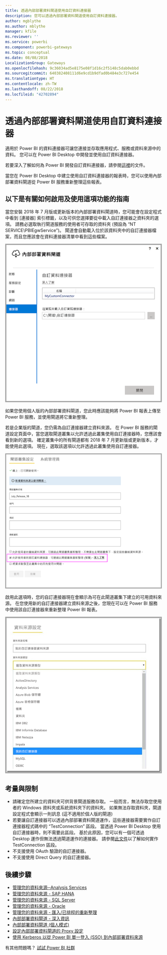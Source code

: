 ```yaml
---
title: 透過內部部署資料閘道使用自訂資料連接器
description: 您可以透過內部部署資料閘道使用自訂資料連接器。
author: mgblythe
ms.author: mblythe
manager: kfile
ms.reviewer: ''
ms.service: powerbi
ms.component: powerbi-gateways
ms.topic: conceptual
ms.date: 08/08/2018
LocalizationGroup: Gateways
ms.openlocfilehash: 9c36034ad5e8175e08f1d16c2f5148c5dab0ebbd
ms.sourcegitcommit: 640382408111d6e9cd1b9dfad0b484e3c727e454
ms.translationtype: HT
ms.contentlocale: zh-TW
ms.lasthandoff: 08/22/2018
ms.locfileid: "42702894"
---
```

# <a name="use-custom-data-connectors-with-the-on-premises-data-gateway"></a>透過內部部署資料閘道使用自訂資料連接器

適用於 Power BI 的資料連接器可讓您連接並存取應用程式、服務或資料來源中的資料。 您可以在 Power BI Desktop 中開發並使用自訂資料連接器。

若要深入了解如何為 Power BI 開發自訂資料連接器，請參閱[這裡](http://aka.ms/dataconnectors)的文件。

當您在 Power BI Desktop 中建立使用自訂資料連接器的報表時，您可以使用內部部署資料閘道從 Power BI 服務重新整理這些報表。

## <a name="here-is-a-guide-on-how-to-enable-and-use-this-capability"></a>以下是有關如何啟用及使用這項功能的指南

當您安裝 2018 年 7 月版或更新版本的內部部署資料閘道時，您可能會在設定程式中看到 [連接器] 索引標籤，以及可供您選擇要從中載入自訂連接器之資料夾的選項。 請務必選取執行閘道服務的使用者可存取的資料夾 (預設為 “NT SERVICE\PBIEgwService”)。 閘道會自動載入位於該資料夾中的自訂連接器檔案，而且您應該會在資料連接器清單中看到這些檔案。

![自訂連接器 1](media/service-gateway-custom-connectors/gateway-onprem-customconnector1.png)

如果您使用個人版的內部部署資料閘道，您此時應該能夠將 Power BI 報表上傳至 Power BI 服務，並使用閘道將它重新整理。

若是企業版的閘道，您仍需為自訂連接器建立資料來源。 在 Power BI 服務的閘道設定頁面中，當您選取閘道叢集以允許透過此叢集使用自訂連接器時，您應該會看到新的選項。 確定叢集中的所有閘道都有 2018 年 7 月更新版或更新版本，才能使用此選項。 現在，選取該選項以允許透過此叢集使用自訂連接器。

![自訂連接器 2](media/service-gateway-custom-connectors/gateway-onprem-customconnector2.png)

啟用此選項時，您的自訂連接器現在會顯示為可在此閘道叢集下建立的可用資料來源。 在您使用新的自訂連接器建立資料來源之後，您現在可以在 Power BI 服務中使用該自訂連接器來重新整理 Power BI 報表。

![自訂連接器 3](media/service-gateway-custom-connectors/gateway-onprem-customconnector3.png)

## <a name="considerations-and-limitations"></a>考量與限制

* 請確定您所建立的資料夾可供背景閘道服務存取。 一般而言，無法存取您使用者的 Windows 資料夾或系統資料夾下的資料夾。 如果無法存取資料夾，閘道設定程式會顯示一則訊息 (這不適用於個人版的閘道)
* 若要讓自訂連接器可以透過內部部署資料閘道運作，這些連接器需要實作自訂連接器程式碼中的 “TestConnection” 區段。 當透過 Power BI Desktop 使用自訂連接器時，則不需要此區段。 基於此原因，您可以有一個可透過 Desktop 運作但無法透過閘道運作的連接器。 請參閱[此文件](https://github.com/Microsoft/DataConnectors/blob/master/docs/m-extensions.md#implementing-testconnection-for-gateway-support)以了解如何實作 TestConnection 區段。
* 不支援使用 OAuth 驗證的自訂連接器。
* 不支援使用 Direct Query 的自訂連接器。

## <a name="next-steps"></a>後續步驟

* [管理您的資料來源─Analysis Services](service-gateway-enterprise-manage-ssas.md)  
* [管理您的資料來源 - SAP HANA](service-gateway-enterprise-manage-sap.md)  
* [管理您的資料來源 - SQL Server](service-gateway-enterprise-manage-sql.md)  
* [管理您的資料來源 - Oracle](service-gateway-onprem-manage-oracle.md)  
* [管理您的資料來源 - 匯入/已排程的重新整理](service-gateway-enterprise-manage-scheduled-refresh.md)  
* [內部部署資料閘道 - 深入資訊](service-gateway-onprem-indepth.md)  
* [內部部署資料閘道 (個人模式)](service-gateway-personal-mode.md)
* [設定內部部署資料閘道的 Proxy 設定](service-gateway-proxy.md)  
* [使用 Kerberos 以從 Power BI 單一登入 (SSO) 到內部部署資料來源](service-gateway-kerberos-for-sso-pbi-to-on-premises-data.md)  

有其他問題嗎？ [試試 Power BI 社群](http://community.powerbi.com/)
